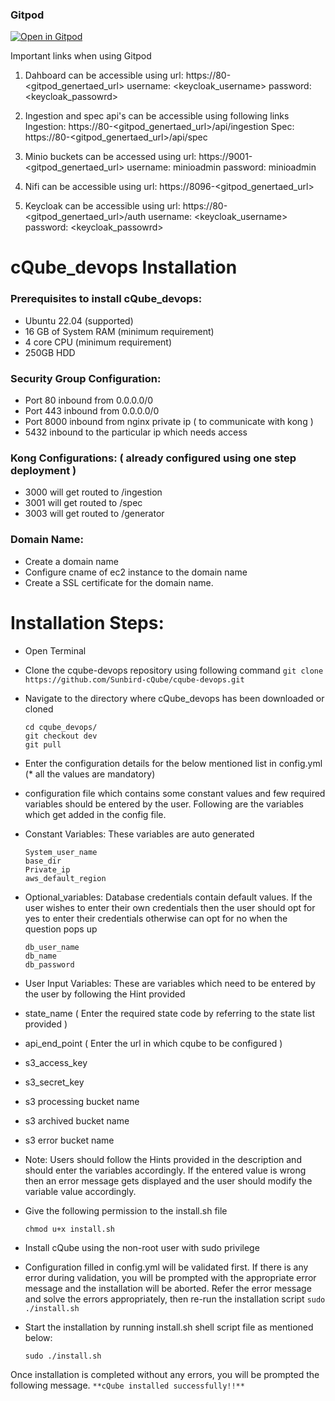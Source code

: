 ### Gitpod 

[![Open in Gitpod](https://gitpod.io/button/open-in-gitpod.svg)](https://gitpod.io/#https://github.com/<gprao08>/cqube-devops/tree/gitpod-branch)

Important links when using Gitpod

1. Dahboard can be accessible using
   url: https://80-<gitpod_genertaed_url>
   username: <keycloak_username>
   password: <keycloak_passowrd>
   
2. Ingestion and spec api's can be accessible using following links
   Ingestion: https://80-<gitpod_genertaed_url>/api/ingestion
   Spec: https://80-<gitpod_genertaed_url>/api/spec
   
4. Minio buckets can be accessed using
   url: https://9001-<gitpod_genertaed_url>
   username: minioadmin
   password: minioadmin
   
6. Nifi can be accessible using
   url: https://8096-<gitpod_genertaed_url>
   
7. Keycloak can be accessible using
   url: https://80-<gitpod_genertaed_url>/auth
   username: <keycloak_username>
   password: <keycloak_passowrd>


# cQube_devops Installation
###  Prerequisites to install cQube_devops:

- Ubuntu 22.04 (supported) 
- 16 GB of System RAM (minimum requirement)
- 4 core CPU (minimum requirement)
- 250GB HDD

### Security Group Configuration:
- Port 80 inbound from 0.0.0.0/0
- Port 443 inbound from 0.0.0.0/0
- Port 8000 inbound from nginx private ip ( to communicate with kong )
- 5432 inbound to the particular ip which needs access

### Kong Configurations: ( already configured using one step deployment )
- 3000 will get routed to /ingestion
- 3001 will get routed to /spec
- 3003 will get routed to /generator

### Domain Name:
- Create a domain name
- Configure cname of ec2 instance to the domain name
- Create a SSL certificate for the domain name.

# Installation Steps:
- Open Terminal
- Clone the cqube-devops repository using following command
   ```git clone https://github.com/Sunbird-cQube/cqube-devops.git```

- Navigate to the directory where cQube_devops has been downloaded or cloned 
  ```
  cd cqube_devops/
  git checkout dev
  git pull
  ```

- Enter the configuration details for the below mentioned list in config.yml (* all the values are mandatory)

- configuration file which contains some constant values and few required variables should be entered by the user. Following are the variables which get added in the config file.
 
- Constant Variables: These variables are auto generated
  ```
  System_user_name
  base_dir
  Private_ip
  aws_default_region
  ```
- Optional_variables: Database credentials contain default values. If the user wishes to enter their own credentials then the user should opt for yes to enter their credentials otherwise can opt for no when the question pops up

  ```
  db_user_name
  db_name
  db_password
  ```
  
- User Input Variables: These are variables which need to be entered by the user by following the Hint provided

- state_name ( Enter the required state code by referring to the state list provided )
- api_end_point ( Enter the url in which cqube to be configured )
- s3_access_key
- s3_secret_key
- s3 processing bucket name
- s3 archived bucket name
- s3 error bucket name

- Note: Users should follow the Hints provided in the description and should enter the variables accordingly. If the entered value is wrong then an error message gets displayed and the user should modify the variable value accordingly.


- Give the following permission to the install.sh file

  ```
  chmod u+x install.sh
  ```

- Install cQube using the non-root user with sudo privilege

- Configuration filled in config.yml will be validated first. If there is any error during validation, you will be prompted with the appropriate error message and the installation will be aborted. Refer the error message and solve the errors appropriately, then re-run the installation script ```sudo ./install.sh```

- Start the installation by running install.sh shell script file as mentioned below:

  ```
  sudo ./install.sh
  ```

Once installation is completed without any errors, you will be prompted the following message. 
```**cQube installed successfully!!**```
